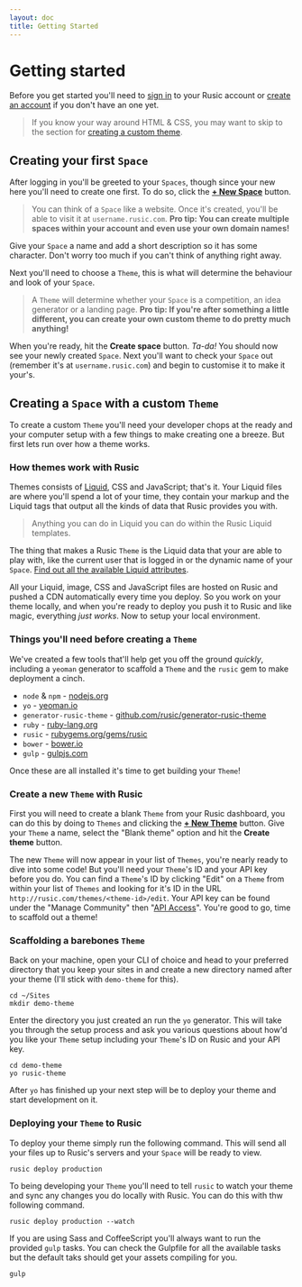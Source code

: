 ```yaml
---
layout: doc
title: Getting Started
---
```


# Getting started

Before you get started you'll need to [sign in](http://rusic.com/signin) to your Rusic account or [create an account](http://rusic.com/signup) if you don't have an one yet.

> If you know your way around HTML & CSS, you may want to skip to the section for [creating a custom theme](#custom-theme).

## Creating your first `Space`

After logging in you'll be greeted to your `Spaces`, though since your new here you'll need to create one first. To do so, click the **[+ New Space](http://rusic.com/spaces/new)** button.

> You can think of a `Space` like a website. Once it's created, you'll be able to visit it at `username.rusic.com`. **Pro tip: You can create multiple spaces within your account and even use your own domain names!**

Give your `Space` a name and add a short description so it has some character. Don't worry too much if you can't think of anything right away.

Next you'll need to choose a `Theme`, this is what will determine the behaviour and look of your `Space`.

> A `Theme` will determine whether your `Space` is a competition, an idea generator or a landing page. **Pro tip: If you're after something a little different, you can create your own custom theme to do pretty much anything!**

When you're ready, hit the **Create space** button. *Ta-da!* You should now see your newly created `Space`. Next you'll want to check your `Space` out (remember it's at `username.rusic.com`) and begin to customise it to make it your's.

## Creating a `Space` with a custom `Theme`

To create a custom `Theme` you'll need your developer chops at the ready and your computer setup with a few things to make creating one a breeze. But first lets run over how a theme works.

### How themes work with Rusic

Themes consists of [Liquid](https://github.com/Shopify/liquid), CSS and JavaScript; that's it. Your Liquid files are where you'll spend a lot of your time, they contain your markup and the Liquid tags that output all the kinds of data that Rusic provides you with.

> Anything you can do in Liquid you can do within the Rusic Liquid templates.

The thing that makes a Rusic `Theme` is the Liquid data that your are able to play with, like the current user that is logged in or the dynamic name of your `Space`. [Find out all the available Liquid attributes]().

All your Liquid, image, CSS and JavaScript files are hosted on Rusic and pushed a CDN automatically every time you deploy. So you work on your theme locally, and when you're ready to deploy you push it to Rusic and like magic, everything *just works*. Now to setup your local environment.

### Things you'll need before creating a `Theme`

We've created a few tools that'll help get you off the ground *quickly*, including a `yeoman` generator to scaffold a `Theme` and the `rusic` gem to make deployment a cinch.

* `node` & `npm` - [nodejs.org](https://nodejs.org)
* `yo` - [yeoman.io](http://yeoman.io)
* `generator-rusic-theme` - [github.com/rusic/generator-rusic-theme](https://github.com/rusic/generator-rusic-theme)
* `ruby` - [ruby-lang.org](https://www.ruby-lang.org)
* `rusic` - [rubygems.org/gems/rusic](https://rubygems.org/gems/rusic)
* `bower` - [bower.io](http://bower.io)
* `gulp` - [gulpjs.com](http://gulpjs.com/)

Once these are all installed it's time to get building your `Theme`!

### Create a new `Theme` with Rusic

First you will need to create a blank `Theme` from your Rusic dashboard, you can do this by doing to `Themes` and clicking the **[+ New Theme](http://rusic.com/themes)** button. Give your `Theme` a name, select the "Blank theme" option and hit the **Create theme** button.

The new `Theme` will now appear in your list of `Themes`, you're nearly ready to dive into some code! But you'll need your `Theme`'s ID and your API key before you do. You can find a `Theme`'s ID by clicking "Edit" on a `Theme` from within your list of `Themes` and looking for it's ID in the URL `http://rusic.com/themes/<theme-id>/edit`. Your API key can be found under the "Manage Community" then "[API Access](http://rusic.com/accounts/api)". You're good to go, time to scaffold out a theme!

### Scaffolding a barebones `Theme`

Back on your machine, open your CLI of choice and head to your preferred directory that you keep your sites in and create a new directory named after your theme (I'll stick with `demo-theme` for this).

```
cd ~/Sites
mkdir demo-theme
```
Enter the directory you just created an run the `yo` generator. This will take you through the setup process and ask you various questions about how'd you like your `Theme` setup including your `Theme`'s ID on Rusic and your API key.

```
cd demo-theme
yo rusic-theme
```

After `yo` has finished up your next step will be to deploy your theme and start development on it.

### Deploying your `Theme` to Rusic

To deploy your theme simply run the following command. This will send all your files up to Rusic's servers and your `Space` will be ready to view.

```
rusic deploy production
```

To being developing your `Theme` you'll need to tell `rusic` to watch your theme and sync any changes you do locally with Rusic. You can do this with thw following command.

```
rusic deploy production --watch
```

If you are using Sass and CoffeeScript you'll always want to run the provided `gulp` tasks. You can check the Gulpfile for all the available tasks but the default taks should get your assets compiling for you.

```
gulp
```

